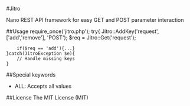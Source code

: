 
#Jitro

Nano REST API framework for easy GET and POST parameter interaction


##Usage
	require_once('jitro.php');
	try{
		Jitro::AddKey('request',['add','remove'], 'POST');
		$req = Jitro::Get('request');

		if($req == 'add'){...}
	}catch(JitroException $e){
		// Handle missing keys
	}

##Special keywords
* ALL: Accepts all values

##License
The MIT License (MIT)